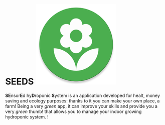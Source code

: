 # SEEDS ![text](https://github.com/djolez/SEEDS/blob/master/seeds_logo.png)
**SE**nsor**E**d hy**D**roponic **S**ystem is an application developed for healt, money saving and ecology purposes: thanks to it you can make your own place, a farm! Being a very _green_ app, it can improve your skills and provide you a very _green_ thumb! that allows you to manage your indoor growing hydroponic system. !

